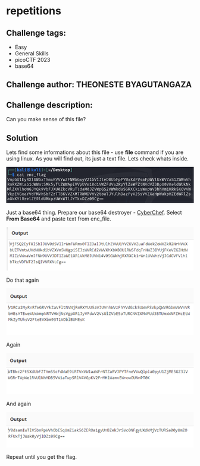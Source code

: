 # repetitions
## Challenge tags:
- Easy
- General Skills
- picoCTF 2023
- base64

## Challenge author: THEONESTE BYAGUTANGAZA
## Challenge description:
Can you make sense of this file?

## Solution
Lets find some informations about this file - use **file** command if you are using linux. As you will find out, its just a text file. Lets check whats inside.  

![image missing?](./content/repetitions_01.PNG)

Just a base64 thing. Prepare our base64 destroyer - [CyberChef](https://gchq.github.io/CyberChef/). Select **From Base64** and paste text from enc_file. 

![image missing?](./content/repetitions_02.PNG)

Do that again

![image missing?](./content/repetitions_03.PNG)

Again

![image missing?](./content/repetitions_04.PNG)

And again 

![image missing?](./content/repetitions_05.PNG)

Repeat until you get the flag. 


